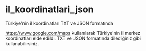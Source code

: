 # il_koordinatlari_json
Türkiye'nin il koordinatları TXT ve JSON formatında

https://www.google.com/maps kullanılarak Türkiye'nin il merkez koordinatları elde edildi. TXT ve JSON formatında dilediğiniz gibi kullanabilirsiniz.

<!--Leafletjs ile örnek marker uygulaması-->

<div id="leaflet_map" style="width: 100%;height: 500px"></div>

<link rel="stylesheet" href="https://unpkg.com/leaflet@1.9.4/dist/leaflet.css" integrity="sha256-p4NxAoJBhIIN+hmNHrzRCf9tD/miZyoHS5obTRR9BMY=" crossorigin=""/>
<script src="https://unpkg.com/leaflet@1.9.4/dist/leaflet.js" integrity="sha256-20nQCchB9co0qIjJZRGuk2/Z9VM+kNiyxNV1lvTlZBo=" crossorigin=""></script>

<script>
var iller = [
        {
          "id": "7",
          "il": "Antalya",
          "lan": "36.998017537401594",
          "lon": "30.561566775387313"
        },
        {
          "id": "31",
          "il": "Hatay",
          "lan": "36.20451807529464",
          "lon": "36.16013079163698"
        }
      ]
        
  var myIcon = L.icon({
    iconUrl: '<?=IMG_PATH?>/location.png',
  });
  
  const map = L.map('leaflet_map').setView([39.136818, 35.087120], 6);

  const tiles = L.tileLayer('https://tile.openstreetmap.org/{z}/{x}/{y}.png', {
    maxZoom: 18,
    attribution: '&copy; <a href="http://www.openstreetmap.org/copyright">OpenStreetMap</a>'
  }).addTo(map);
  
  Object.entries(iller).forEach(([key, val]) => {
    L.marker([val.lan,val.lon]).addTo(map).bindPopup(val.il,{autoClose: false, closeOnClick: false});
  })
</script>
